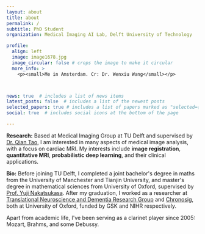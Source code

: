 ```yaml
---
layout: about
title: about
permalink: /
subtitle: PhD Student
organization: Medical Imaging AI Lab, Delft University of Technology

profile:
  align: left
  image: image1678.jpg
  image_circular: false # crops the image to make it circular
  more_info: >
    <p><small>Me in Amsterdam. Cr: Dr. Wenxiu Wang</small></p>



news: true  # includes a list of news items
latest_posts: false  # includes a list of the newest posts
selected_papers: true # includes a list of papers marked as "selected={true}"
social: true  # includes social icons at the bottom of the page

---
```



**Research:** Based at Medical Imaging Group at TU Delft and supervised by [Dr. Qian Tao](https://www.tudelft.nl/staff/q.tao/?cHash=bab151eba5301c7840e42983dfa31164), I am interested in many aspects of medical image analysis, with a focus on cardiac MRI. My interests include **image registration**, **quantitative MRI**, **probabilistic deep learning**, and their clinical applications.

**Bio:** Before joining TU Delft, I completed a joint bachelor's degree in maths from the University of Manchester and Tianjin University, and master's degree in mathematical sciences from University of Oxford, supervised by [Prof. Yuji Nakatsukasa](https://people.maths.ox.ac.uk/nakatsukasa/). After my graduation, I worked as a researcher at [Translational Neuroscience and Dementia Research Group](https://www.psych.ox.ac.uk/research/dementia-research-group) and [Chronosig](https://www.chronosig.org/), both at University of Oxford, funded by GSK and NIHR respectively.

Apart from academic life, I've been serving as a clarinet player since 2005: Mozart, Brahms, and some Debussy.
